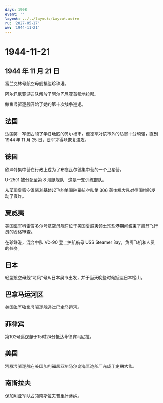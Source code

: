 ```yaml
---
days: 1908
event: ''
layout: ../../layouts/Layout.astro
ru: '2027-05-17'
ww: '1944-11-21'
---
```


# 1944-11-21

## 1944 年 11 月 21 日

富兰克林号航空母舰抵达珍珠港。

阿尔巴尼亚游击队解放了阿尔巴尼亚首都地拉那。

鲸鱼号驱逐舰开始了她的第十次战争巡逻。

## 法国

法国第一军团占领了孚日地区的贝尔福市，但德军对该市外的防御十分顽强，直到
1944 年 11 月 25 日，法军才得以恢复进攻。

## 德国

欣泽特集中营在行政上成为了布痕瓦尔德集中营的一个卫星营。

U-2501 被分配至第 8 潜艇舰队，这是一支训练部队。

从英国皇家空军瑟利基地起飞的美国陆军航空队第 306
轰炸机大队对德国梅彭发动了轰炸。

## 夏威夷

美国海军科雷吉多尔号航空母舰在位于美国夏威夷领土珍珠港期间结束了航母飞行员的资格审查。

在珍珠港，混合中队 VC-90 登上护航航母 USS Steamer
Bay，负责飞机和人员的任务。

## 日本

轻型航空母舰"龙凤"号从日本吴市出发，并于当天晚些时候抵达日本松山。

## 巴拿马运河区

美国海军猪鱼号驱逐舰通过巴拿马运河。

## 菲律宾

第102号巡逻艇于15时24分抵达菲律宾马尼拉。

## 美国

河豚号驱逐舰在美国加利福尼亚州马尔岛海军造船厂完成了定期大修。

## 南斯拉夫

保加利亚军队占领南斯拉夫普里什蒂纳。
